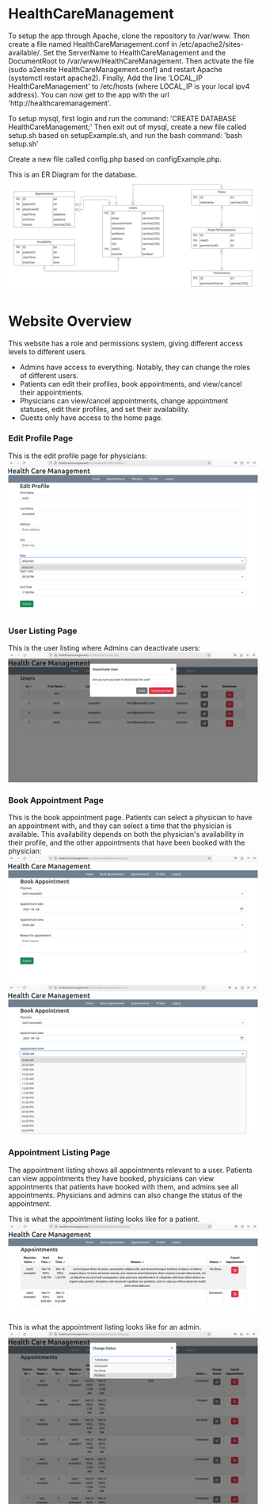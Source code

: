 # HealthCareManagement

To setup the app through Apache, clone the repository to /var/www. Then create a file named HealthCareManagement.conf in /etc/apache2/sites-available/. Set the ServerName to HealthCareManagement and the DocumentRoot to /var/www/HealthCareManagement. Then activate the file (sudo a2ensite HealthCareManagement.conf) and restart Apache (systemctl restart apache2). Finally, Add the line 'LOCAL_IP HealthCareManagement' to /etc/hosts (where LOCAL_IP is your local ipv4 address). You can now get to the app with the url 'http://healthcaremanagement'.

To setup mysql, first login and run the command:
    'CREATE DATABASE HealthCareManagement;'
Then exit out of mysql, create a new file called setup.sh based on setupExample.sh, and run the bash command:
    'bash setup.sh'

Create a new file called config.php based on configExample.php.

This is an ER Diagram for the database.
![alt text](images/healthCareManagementERDiagram.png)

# Website Overview

This website has a role and permissions system, giving different access levels to different users.
- Admins have access to everything. Notably, they can change the roles of different users.
- Patients can edit their profiles, book appointments, and view/cancel their appointments.
- Physicians can view/cancel appointments, change appointment statuses, edit their profiles, and set their availability.
- Guests only have access to the home page.

### Edit Profile Page

This is the edit profile page for physicians:
![alt text](images/editProfile.png)

### User Listing Page

This is the user listing where Admins can deactivate users:
![alt text](images/deactivateUser.png)

### Book Appointment Page

This is the book appointment page. Patients can select a physician to have an appointment with, and they can select a time that the physician is available. This availability depends on both the physician's availability in their profile, and the other appointments that have been booked with the physician:
![alt text](images/bookAppointment.png)
![alt text](images/bookAppointmentAvailability.png)

### Appointment Listing Page

The appointment listing shows all appointments relevant to a user. Patients can view appointments they have booked, physicians can view appointments that patients have booked with them, and admins see all appointments. Physicians and admins can also change the status of the appointment.

This is what the appointment listing looks like for a patient.
![alt text](images/patientAppointmentListing.png)

This is what the appointment listing looks like for an admin.
![alt text](images/adminAppointmentListing.png)

